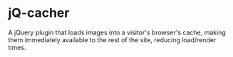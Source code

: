 jQ-cacher
=========

A jQuery plugin that loads images into a visitor's browser's cache, making them immediately available to the rest of the site, reducing load/render times.

